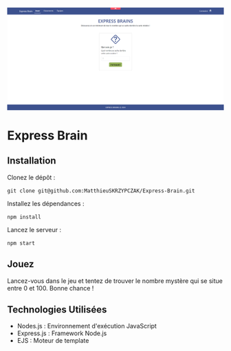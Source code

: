 ![logo](/public/img/expressbrain1.png)

# Express Brain


## Installation

Clonez le dépôt :
```
git clone git@github.com:MatthieuSKRZYPCZAK/Express-Brain.git
```

Installez les dépendances :
```
npm install
```
Lancez le serveur :
```
npm start
```

## Jouez

Lancez-vous dans le jeu et tentez de trouver le nombre mystère qui se situe entre 0 et 100. Bonne chance !


## Technologies Utilisées

- Nodes.js : Environnement d'exécution JavaScript
- Express.js : Framework Node.js
- EJS : Moteur de template